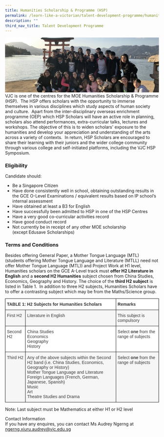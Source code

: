 ```yaml
---
title: Humanities Scholarship & Programme (HSP)
permalink: /learn-like-a-victorian/talent-development-programme/humanities-programme/
description: ""
third_nav_title: Talent Development Programme
---
```

![](/images/hsp-banner-1024x365.jpg)
VJC is one of the centres for the MOE Humanities Scholarship & Programme (HSP).  The HSP offers scholars with the opportunity to immerse themselves in various disciplines which study aspects of human society and culture.  Apart from the inter-disciplinary overseas enrichment programme (OEP) which HSP Scholars will have an active role in planning, scholars also attend performances, extra-curricular talks, lectures and workshops. The objective of this is to widen scholars' exposure to the humanities and develop your appreciation and understanding of the arts across a variety of contexts.  In return, HSP Scholars are encouraged to share their learning with their juniors and the wider college community through various college and self-initiated platforms, including the VJC HSP Symposium.

### Eligibility

Candidate should:

*   Be a Singapore Citizen
*   Have done consistently well in school, obtaining outstanding results in the GCE O-Level Examinations / equivalent results based on IP school’s internal assessment
*   Have obtained at least a B3 for English
*   Have successfully been admitted to HSP in one of the HSP Centres
*   Have a very good co-curricular activities record
*   Have good conduct record
*   Not currently be in receipt of any other MOE scholarship (except Edusave Scholarships)

### Terms and Conditions


Besides offering General Paper, a Mother Tongue Language (MTL) (students offering Mother Tongue Language and Literature (MTLL) need not offer Mother Tongue Language (MTL)) and Project Work at H1 level, Humanities scholars on the GCE A-Level track must **offer H2 Literature in English** and a **second H2 Humanities** subject chosen from China Studies, Economics, Geography and History. The choice of the **third H2 subject** is listed in Table 1.  In addition to three H2 subjects, Humanities Scholars have to offer a contrasting subject which may be from the Maths/Science group.

<style type="text/css">
.tg  {border-collapse:collapse;border-spacing:0;}
.tg td{border-color:black;border-style:solid;border-width:1px;font-family:Arial, sans-serif;font-size:14px;
  overflow:hidden;padding:10px 5px;word-break:normal;}
.tg th{border-color:black;border-style:solid;border-width:1px;font-family:Arial, sans-serif;font-size:14px;
  font-weight:normal;overflow:hidden;padding:10px 5px;word-break:normal;}
.tg .tg-dox4{background-color:#FFF;color:#3A3A3A;text-align:left;vertical-align:top}
.tg .tg-rdtm{background-color:#FFF;color:#333;font-weight:bold;text-align:left;vertical-align:top}
.tg .tg-2k4o{background-color:#F5F6F5;color:#3A3A3A;text-align:left;vertical-align:top}
</style>
<table class="tg">
<thead>
  <tr>
    <th class="tg-rdtm" colspan="2"><span style="font-weight:bold;font-style:inherit">TABLE 1: H2 Subjects for Humanities Scholars</span></th>
    <th class="tg-rdtm"><span style="font-weight:bold;font-style:inherit">Remarks</span></th>
  </tr>
</thead>
<tbody>
  <tr>
    <td class="tg-2k4o"><span style="font-weight:inherit;font-style:inherit">First H2</span></td>
    <td class="tg-2k4o"><span style="font-weight:inherit;font-style:inherit">Literature in English</span></td>
    <td class="tg-2k4o"><span style="font-weight:inherit;font-style:inherit">This subject is compulsory</span></td>
  </tr>
  <tr>
    <td class="tg-dox4"><span style="font-weight:inherit;font-style:inherit">Second H2</span></td>
    <td class="tg-dox4"><span style="font-weight:inherit;font-style:inherit">China Studies</span><br><span style="font-weight:inherit;font-style:inherit">Economics</span><br><span style="font-weight:inherit;font-style:inherit">Geography</span><br><span style="font-weight:inherit;font-style:inherit">History</span></td>
    <td class="tg-dox4"><span style="font-weight:inherit;font-style:inherit">Select </span><span style="font-weight:bold;font-style:inherit">one</span><span style="font-weight:inherit;font-style:inherit"> from the range of subjects</span></td>
  </tr>
  <tr>
    <td class="tg-2k4o"><span style="font-weight:inherit;font-style:inherit">Third H2</span></td>
    <td class="tg-2k4o"><span style="font-weight:400;font-style:inherit">Any of the above subjects within the Second H2 band (i.e. China Studies, Economics, Geography or History)</span><br><span style="font-weight:inherit;font-style:inherit">Mother Tongue Language and Literature</span><br><span style="font-weight:inherit;font-style:inherit">Foreign Languages (French, German, Japanese, Spanish)</span><br><span style="font-weight:inherit;font-style:inherit">Music</span><br><span style="font-weight:inherit;font-style:inherit">Art</span><br><span style="font-weight:inherit;font-style:inherit">Theatre Studies and Drama</span></td>
    <td class="tg-2k4o"><span style="font-weight:inherit;font-style:inherit">Select </span><span style="font-weight:bold;font-style:inherit">one</span><span style="font-weight:inherit;font-style:inherit"> from the range of subjects</span></td>
  </tr>
</tbody>
</table>

Note: Last subject must be Mathematics at either H1 or H2 level

Contact Information <br> 
If you have any enquires, you can contact Ms Audrey Ngerng at [ngerng.xiuru.audrey@vjc.edu.sg](mailto:ngerng.xiuru.audrey@vjc.edu.sg)